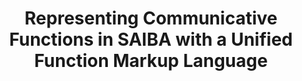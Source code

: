 ---
name: "Representing Communicative Functions In Saiba With"
title: "Representing Communicative Functions in SAIBA with a Unified Function Markup Language"
project: null
event: "Intelligent Virtual Agents conference (IVA)"
authors:
- name: "Cafaro, A."
- name: "Vilhjalmsson, H."
- name: "Bickmore, T."
- name: "Heylen, D."
- name: "Pelachaud, C."
year: 2014
resources: null
external_url: null
draft: false
---